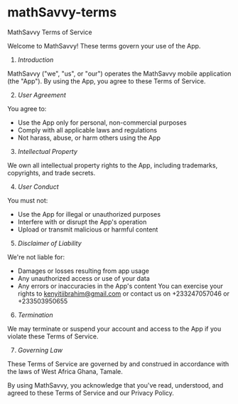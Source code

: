 # mathSavvy-terms
MathSavvy Terms of Service

Welcome to MathSavvy! These terms govern your use of the App.

1. *Introduction*

MathSavvy ("we", "us", or "our") operates the MathSavvy mobile application (the "App"). By using the App, you agree to these Terms of Service.

2. *User Agreement*

You agree to:

- Use the App only for personal, non-commercial purposes
- Comply with all applicable laws and regulations
- Not harass, abuse, or harm others using the App

3. *Intellectual Property*

We own all intellectual property rights to the App, including trademarks, copyrights, and trade secrets.

4. *User Conduct*

You must not:

- Use the App for illegal or unauthorized purposes
- Interfere with or disrupt the App's operation
- Upload or transmit malicious or harmful content

5. *Disclaimer of Liability*

We're not liable for:

- Damages or losses resulting from app usage
- Any unauthorized access or use of your data
- Any errors or inaccuracies in the App's content
You can exercise your rights to kenyitiibrahim@gmail.com or contact us on +233247057046 or +233503950655

6. *Termination*

We may terminate or suspend your account and access to the App if you violate these Terms of Service.

7. *Governing Law*

These Terms of Service are governed by and construed in accordance with the laws of West Africa Ghana, Tamale.

By using MathSavvy, you acknowledge that you've read, understood, and agreed to these Terms of Service and our Privacy Policy.
